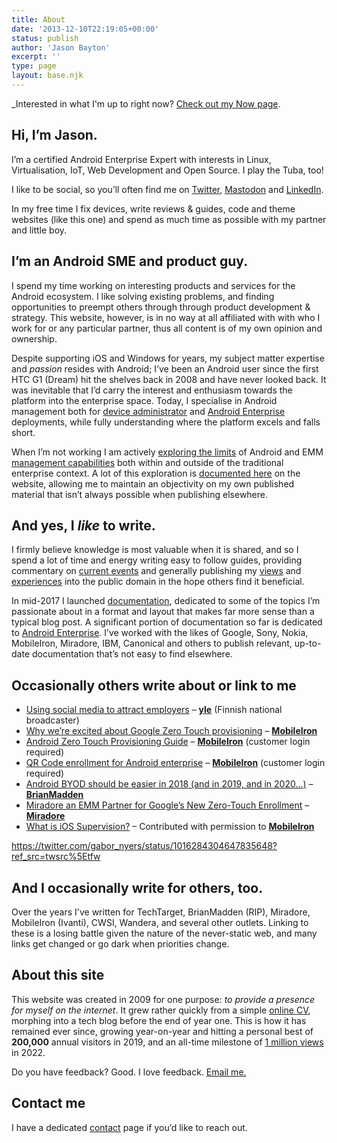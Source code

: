 ```yaml
---
title: About
date: '2013-12-10T22:19:05+00:00'
status: publish
author: 'Jason Bayton'
excerpt: ''
type: page
layout: base.njk
---
```

_Interested in what I'm up to right now? [Check out my Now page](/now).

## Hi, I’m Jason.

I’m a certified Android Enterprise Expert with interests in Linux, Virtualisation, IoT, Web Development and Open Source. I play the Tuba, too!

I like to be social, so you’ll often find me on [Twitter](https://twitter.com/jasonbayton), [Mastodon](https://fosstodon.org/@bayton) and [LinkedIn](https://linkedin.com/in/jasonbayton).

In my free time I fix devices, write reviews & guides, code and theme websites (like this one) and spend as much time as possible with my partner and little boy.

## I’m an Android SME and product guy.

I spend my time working on interesting products and services for the Android ecosystem. I like solving existing problems, and finding opportunities to preempt others through through product development & strategy. This website, however, is in no way at all affiliated with with who I work for or any particular partner, thus all content is of my own opinion and ownership.

Despite supporting iOS and Windows for years, my subject matter expertise and *passion* resides with Android; I’ve been an Android user since the first HTC G1 (Dream) hit the shelves back in 2008 and have never looked back. It was inevitable that I’d carry the interest and enthusiasm towards the platform into the enterprise space. Today, I specialise in Android management both for [device administrator](/docs/enterprise-mobility/android/android-enterprise-vs-device-administrator-legacy-enrolment/) and [Android Enterprise](/docs/enterprise-mobility/android/what-is-android-enterprise-and-why-is-it-used/) deployments, while fully understanding where the platform excels and falls short.

When I’m not working I am actively [exploring the limits](/docs/enterprise-mobility/android/android-enterprise-device-support/) of Android and EMM [management capabilities](/2017/08/mobileiron-supports-qr-provisioning-for-android-enterprise-work-managed-devices-this-is-how-i-found-it/) both within and outside of the traditional enterprise context. A lot of this exploration is [documented here](/android/) on the website, allowing me to maintain an objectivity on my own published material that isn’t always possible when publishing elsewhere.

## And yes, I *like* to write.

I firmly believe knowledge is most valuable when it is shared, and so I spend a lot of time and energy writing easy to follow guides, providing commentary on [current events](/2017/03/vault7-and-the-cia-this-is-why-we-need-emm/) and generally publishing my [views](/2015/03/miradore-online-mdm-review-a-second-look/) and [experiences](/2016/12/wandera-review-2016-2-years-on/) into the public domain in the hope others find it beneficial.

In mid-2017 I launched [documentation](/2017/05/introducing-documentation-on-bayton-org/), dedicated to some of the topics I’m passionate about in a format and layout that makes far more sense than a typical blog post. A significant portion of documentation so far is dedicated to [Android Enterprise](/android). I’ve worked with the likes of Google, Sony, Nokia, MobileIron, Miradore, IBM, Canonical and others to publish relevant, up-to-date documentation that’s not easy to find elsewhere.

## Occasionally others write about or link to me

- [Using social media to attract employers](https://yle.fi/uutiset/3-9206472) – **[yle](https://yle.fi)** (Finnish national broadcaster)
- [Why we’re excited about Google Zero Touch provisioning](https://www.mobileiron.com/en/blog/why-were-excited-about-google-zero-touch-provisioning) – [**MobileIron**](https://mobileiron.com)
- [Android Zero Touch Provisioning Guide](https://community.mobileiron.com/docs/DOC-7092) – [**MobileIron**](https://mobileiron.com) (customer login required)
- [QR Code enrollment for Android enterprise](https://community.mobileiron.com/docs/DOC-7137) – [**MobileIron**](https://mobileiron.com) (customer login required)
- [Android BYOD should be easier in 2018 (and in 2019, and in 2020…)](https://www.brianmadden.com/opinion/Android-BYOD-should-be-easier-in-2018-and-in-2019-and-in-2020) – **[BrianMadden](https://brianmadden.com)**
- [Miradore an EMM Partner for Google’s New Zero-Touch Enrollment](https://www.miradore.com/blog/miradore-emm-partner-google-zero-touch-enrollment/) – [**Miradore**](https://miradore.com)
- [What is iOS Supervision?](https://community.mobileiron.com/docs/DOC-7485) – Contributed with permission to [**MobileIron**](https://mobileiron.com)

https://twitter.com/gabor_nyers/status/1016284304647835648?ref_src=twsrc%5Etfw

## And I occasionally write for others, too.

Over the years I've written for TechTarget, BrianMadden (RIP), Miradore, MobileIron (Ivanti), CWSI, Wandera, and several other outlets. Linking to these is a losing battle given the nature of the never-static web, and many links get changed or go dark when priorities change.

## About this site

This website was created in 2009 for one purpose: *to provide a presence for myself on the internet*. It grew rather quickly from a simple [online CV](https://www.linkedin.com/in/jasonbayton), morphing into a tech blog before the end of year one. This is how it has remained ever since, growing year-on-year and hitting a personal best of **200,000** annual visitors in 2019, and an all-time milestone of [1 million views](https://www.linkedin.com/posts/jasonbayton_androidenterprise-activity-6993671548033204224-xwsM?utm_source=share&utm_medium=member_desktop) in 2022.

Do you have feedback? Good. I love feedback. [Email me.](mailto:jason@bayton.org)

## Contact me

I have a dedicated [contact](/contact/) page if you’d like to reach out.